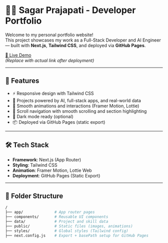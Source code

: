 # 🧑‍💻 Sagar Prajapati - Developer Portfolio

Welcome to my personal portfolio website!  
This project showcases my work as a Full-Stack Developer and AI Engineer — built with **Next.js**, **Tailwind CSS**, and deployed via **GitHub Pages**.

[🔗 Live Demo](https://yourusername.github.io/your-repo-name)  
*(Replace with actual link after deployment)*

---

## 🚀 Features

- ⚡ Responsive design with Tailwind CSS
- 🧠 Projects powered by AI, full-stack apps, and real-world data
- 🎨 Smooth animations and interactions (Framer Motion, Lottie)
- 🧭 Scroll navigation with smooth scrolling and section highlighting
- 🌙 Dark mode ready (optional)
- 📦 Deployed via GitHub Pages (static export)

---

## 🛠️ Tech Stack

- **Framework**: Next.js (App Router)
- **Styling**: Tailwind CSS
- **Animation**: Framer Motion, Lottie Web
- **Deployment**: GitHub Pages (Static Export)

---

## 📁 Folder Structure

```bash
/
├── app/              # App router pages
├── components/       # Reusable UI components
├── data/             # Project and skill data
├── public/           # Static files (images, animations)
├── styles/           # Global styles (Tailwind config)
├── next.config.js    # Export + basePath setup for GitHub Pages
